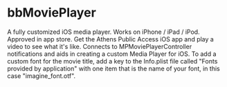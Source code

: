 bbMoviePlayer
=============

A fully customized iOS media player.  Works on iPhone / iPad / iPod.  Approved in app store.  Get the Athens Public Access iOS app and play a video to see what it's like. Connects to MPMoviePlayerController notifications and aids in creating a custom Media Player for iOS. To add a custom font for the movie title, add a key to the Info.plist file called "Fonts provided by application" with one item that is the name of your font, in this case "imagine_font.otf".


